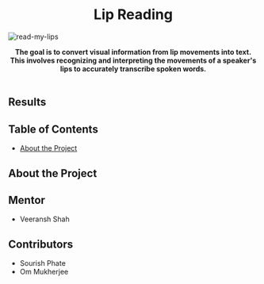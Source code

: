 <h1 align="center">Lip Reading</h1>

![read-my-lips](https://github.com/user-attachments/assets/9052f2a1-c027-401e-a79f-e3835189365b)

<div align="center">
  <strong>The goal is to convert visual information from lip movements into text. This involves recognizing and interpreting the movements of a speaker's lips to accurately transcribe spoken words.</strong>
</div>

<br />

## Results


## Table of Contents
- [About the Project](#about-the-project)

## About the Project


## Mentor
- Veeransh Shah

## Contributors
- Sourish Phate
- Om Mukherjee
